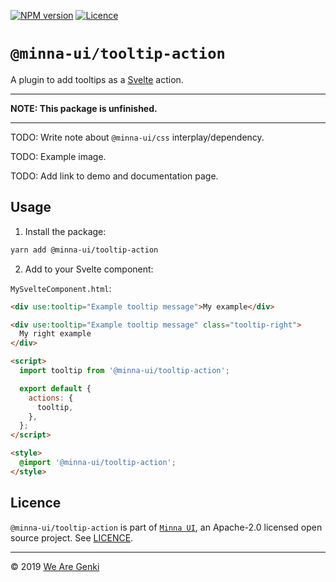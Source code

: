 <!-- markdownlint-disable first-line-h1 ol-prefix -->

[![NPM version](https://img.shields.io/npm/v/@minna-ui/tooltip-action.svg)](https://www.npmjs.com/package/@minna-ui/tooltip-action)
[![Licence](https://img.shields.io/npm/l/@minna-ui/tooltip-action.svg)](https://github.com/WeAreGenki/minna-ui/blob/master/LICENCE)

# `@minna-ui/tooltip-action`

A plugin to add tooltips as a [Svelte](https://svelte.technology/guide) action.

---

**NOTE: This package is unfinished.**

---

TODO: Write note about `@minna-ui/css` interplay/dependency.

TODO: Example image.

TODO: Add link to demo and documentation page.

## Usage

1. Install the package:

```sh
yarn add @minna-ui/tooltip-action
```

2. Add to your Svelte component:

`MySvelteComponent.html`:

```html
<div use:tooltip="Example tooltip message">My example</div>

<div use:tooltip="Example tooltip message" class="tooltip-right">
  My right example
</div>

<script>
  import tooltip from '@minna-ui/tooltip-action';

  export default {
    actions: {
      tooltip,
    },
  };
</script>

<style>
  @import '@minna-ui/tooltip-action';
</style>
```

## Licence

`@minna-ui/tooltip-action` is part of [`Minna UI`](https://github.com/WeAreGenki/minna-ui), an Apache-2.0 licensed open source project. See [LICENCE](https://github.com/WeAreGenki/minna-ui/blob/master/LICENCE).

---

© 2019 [We Are Genki](https://wearegenki.com)
